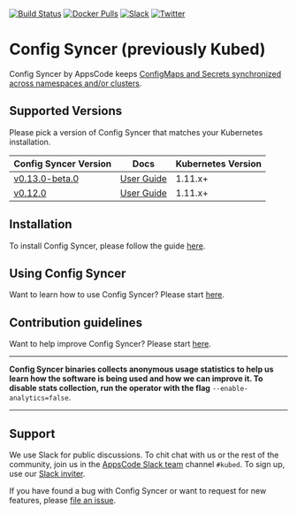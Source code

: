 [![Build Status](https://github.com/kubeops/config-syncer/workflows/CI/badge.svg)](https://github.com/kubeops/config-syncer/actions?workflow=CI)
[![Docker Pulls](https://img.shields.io/docker/pulls/appscode/kubed.svg)](https://hub.docker.com/r/appscode/kubed/)
[![Slack](https://shields.io/badge/Join_Slack-salck?color=4A154B&logo=slack)](https://slack.appscode.com)
[![Twitter](https://img.shields.io/twitter/follow/kubeops.svg?style=social&logo=twitter&label=Follow)](https://twitter.com/intent/follow?screen_name=Kubeops)

# Config Syncer (previously Kubed)

Config Syncer by AppsCode keeps [ConfigMaps and Secrets synchronized across namespaces and/or clusters](https://appscode.com/products/kubed/latest/guides/config-syncer/).

## Supported Versions

Please pick a version of Config Syncer that matches your Kubernetes installation.

| Config Syncer Version                                                                   | Docs                                                              | Kubernetes Version |
| ------------------------------------------------------------------------------- | ----------------------------------------------------------------- | ------------------ |
| [v0.13.0-beta.0](https://github.com/kubeops/config-syncer/releases/tag/v0.13.0-beta.0) | [User Guide](https://appscode.com/products/kubed/v0.13.0-beta.0/) | 1.11.x+            |
| [v0.12.0](https://github.com/kubeops/config-syncer/releases/tag/v0.12.0)               | [User Guide](https://appscode.com/products/kubed/v0.12.0/)        | 1.11.x+            |

## Installation

To install Config Syncer, please follow the guide [here](https://appscode.com/products/kubed/latest/setup/install/).

## Using Config Syncer

Want to learn how to use Config Syncer? Please start [here](https://appscode.com/products/kubed/latest/).

## Contribution guidelines

Want to help improve Config Syncer? Please start [here](https://appscode.com/products/kubed/latest/welcome/contributing/).

---

**Config Syncer binaries collects anonymous usage statistics to help us learn how the software is being used and how we can improve it. To disable stats collection, run the operator with the flag** `--enable-analytics=false`.

---

## Support

We use Slack for public discussions. To chit chat with us or the rest of the community, join us in the [AppsCode Slack team](https://appscode.slack.com/messages/C6HSHCKBL/details/) channel `#kubed`. To sign up, use our [Slack inviter](https://slack.appscode.com/).

If you have found a bug with Config Syncer or want to request for new features, please [file an issue](https://github.com/kubeops/config-syncer/issues/new).
